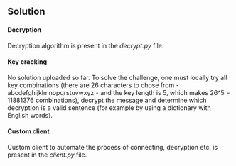 ## Solution

#### Decryption

Decryption algorithm is present in the *decrypt.py* file.

#### Key cracking

No solution uploaded so far. To solve the challenge, one must locally try all key combinations (there are 26 characters to chose from - abcdefghijklmnopqrstuvwxyz - and the key length is 5, which makes 26^5 = 11881376 combinations), decrypt the message and determine which decryption is a valid sentence (for example by using a dictionary with English words).

#### Custom client

Custom client to automate the process of connecting, decryption etc. is present in the *client.py* file.

